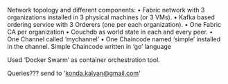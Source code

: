 Network topology and different components:
•	Fabric network with 3 organizations installed in 3 physical machines (or 3  VMs).
•	Kafka based ordering service with 3 Orderers (one per each organization).
•	One Fabric CA per organization
•	Couchdb as world state in each and every peer.
•	One Channel called ‘mychannel’
•	One Chaincode named ‘simple’ installed in the channel. Simple Chaincode written in ‘go’ language

Used ‘Docker Swarm’ as container orchestration tool.


Queries??? send to 'konda.kalyan@gmail.com'
